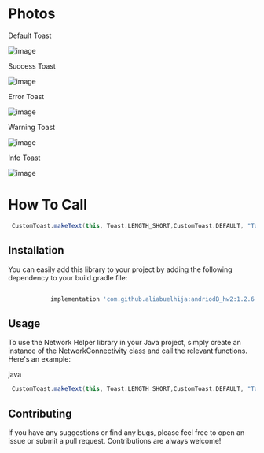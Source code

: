 # Photos
Default Toast


![image](https://user-images.githubusercontent.com/100870794/236904122-e61a2c49-cf64-44df-b1af-87b2de7167d6.png)


Success Toast


![image](https://user-images.githubusercontent.com/100870794/236904254-502ffa28-bd4d-4d3b-8e9c-a9104a44a69f.png)


Error Toast


![image](https://user-images.githubusercontent.com/100870794/236904411-47369d58-3afd-41fe-9440-230b7ff0fae9.png)


Warning Toast


![image](https://user-images.githubusercontent.com/100870794/236904512-02d30c9c-7598-440f-a8f1-e177966e967b.png)



Info Toast


![image](https://user-images.githubusercontent.com/100870794/236904595-9cc41317-84c6-45ae-bb20-ce97fd699975.png)


# How To Call
```groovy
 CustomToast.makeText(this, Toast.LENGTH_SHORT,CustomToast.DEFAULT, "Toast is working",false).show();


```

## Installation

You can easily add this library to your project by adding the following dependency to your build.gradle file:

```groovy

	        implementation 'com.github.aliabuelhija:andriodB_hw2:1.2.6'

```

## Usage

To use the Network Helper library in your Java project, simply create an instance of the NetworkConnectivity class and call the relevant functions. Here's an example:

java

```groovy
 CustomToast.makeText(this, Toast.LENGTH_SHORT,CustomToast.DEFAULT, "Toast is working",false).show();


```
## Contributing

If you have any suggestions or find any bugs, please feel free to open an issue or submit a pull request. Contributions are always welcome!
